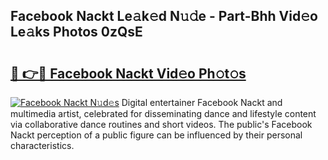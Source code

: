 ## Facebook Nackt Le𝚊k𝚎d N𝚞𝚍e - Part-Bhh Vid𝚎o Le𝚊ks Photos 0zQsE

# <h2><a href="http://fb8cdmh.evod.top/?m=Facebook+Nackt">🔗 👉🔴 Facebook Nackt Vid𝚎o Ph𝚘t𝚘s</a></h2>

[![Facebook Nackt N𝚞d𝚎s](https://i.imgur.com/8V9OHl7.gif)](http://fb8cdmh.evod.top/?m=Facebook+Nackt)
Digital entertainer Facebook Nackt and multimedia artist, celebrated for disseminating dance and lifestyle content via collaborative dance routines and short videos. The public's Facebook Nackt perception of a public figure can be influenced by their personal characteristics. 
